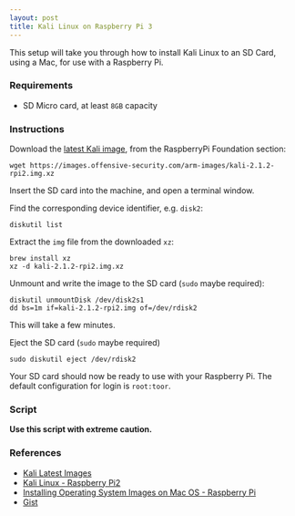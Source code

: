 ```yaml
---
layout: post
title: Kali Linux on Raspberry Pi 3
---
```


This setup will take you through how to install Kali Linux to an SD Card, using a Mac, for use with a Raspberry Pi.

### Requirements
- SD Micro card, at least `8GB` capacity

### Instructions
Download the [latest Kali image](https://www.offensive-security.com/kali-linux-arm-images/), from the RaspberryPi Foundation section:

```
wget https://images.offensive-security.com/arm-images/kali-2.1.2-rpi2.img.xz
```
Insert the SD card into the machine, and open a terminal window.

Find the corresponding device identifier, e.g. `disk2`:

```
diskutil list
```

Extract the `img` file from the downloaded `xz`:

```
brew install xz
xz -d kali-2.1.2-rpi2.img.xz
```

Unmount and write the image to the SD card (`sudo` maybe required):

```
diskutil unmountDisk /dev/disk2s1
dd bs=1m if=kali-2.1.2-rpi2.img of=/dev/rdisk2
```
This will take a few minutes.

Eject the SD card (`sudo` maybe required)

```
sudo diskutil eject /dev/rdisk2
```

Your SD card should now be ready to use with your Raspberry Pi. The default configuration for login is `root:toor`.

### Script
**Use this script with extreme caution.**

<script src="https://gist.github.com/marckysharky/34d131075448e559ab15f81d840871fe.js"></script>

### References
- [Kali Latest Images](https://www.offensive-security.com/kali-linux-arm-images/)
- [Kali Linux - Raspberry Pi2](http://docs.kali.org/kali-on-arm/kali-linux-raspberry-pi2)
- [Installing Operating System Images on Mac OS - Raspberry Pi](https://www.raspberrypi.org/documentation/installation/installing-images/mac.md)
- [Gist](https://gist.github.com/marckysharky/34d131075448e559ab15f81d840871fe)
